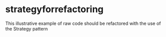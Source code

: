 # strategyforrefactoring
This illustrative example of raw code should be refactored with the use of the Strategy pattern
